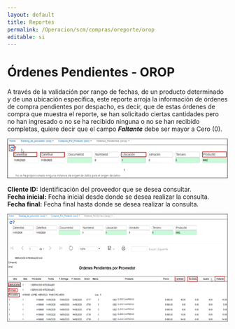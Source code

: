 ```yaml
---
layout: default
title: Reportes
permalink: /Operacion/scm/compras/oreporte/orop
editable: si
---
```


# Órdenes Pendientes - OROP

A través de la validación por rango de fechas, de un producto determinado y de una ubicación específica, este reporte arroja la información de órdenes de compra pendientes por despacho, es decir, que de estas órdenes de compra que muestra el reporte, se han solicitado ciertas cantidades pero no han ingresado o no se ha recibido ninguna o no se han recibido completas, quiere decir que el campo **_Faltante_** debe ser mayor a Cero (0).  

![](orop.png)

**Cliente ID:** Identificación del proveedor que se desea consultar.  
**Fecha inicial:** Fecha inicial desde donde se desea realizar la consulta.  
**Fecha final:** Fecha final hasta donde se desea realizar la consulta.  

  

![](orop2.png)



